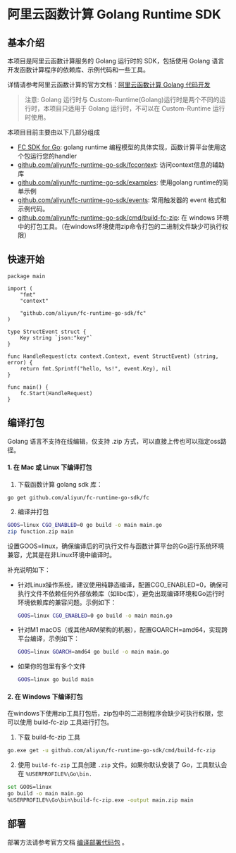 # 阿里云函数计算 Golang Runtime SDK

## 基本介绍

本项目是阿里云函数计算服务的 Golang 运行时的 SDK，包括使用 Golang 语言开发函数计算程序的依赖库、示例代码和一些工具。

详情请参考阿里云函数计算的官方文档：[阿里云函数计算 Golang 代码开发](https://help.aliyun.com/document_detail/323505.html)

> 注意: Golang 运行时与 Custom-Runtime(Golang)运行时是两个不同的运行时，本项目只适用于 Golang 运行时，不可以在 Custom-Runtime 运行时使用。

本项目目前主要由以下几部分组成
- [FC SDK for Go](https://github.com/aliyun/FC-Runtime-Go-SDK/tree/master/fc): golang runtime 编程模型的具体实现，函数计算平台使用这个包运行您的handler
- [github.com/aliyun/fc-runtime-go-sdk/fccontext](https://github.com/aliyun/fc-runtime-go-sdk/tree/master/fccontext): 访问context信息的辅助库
- [github.com/aliyun/fc-runtime-go-sdk/examples](https://github.com/aliyun/fc-runtime-go-sdk/tree/master/examples): 使用golang runtime的简单示例
- [github.com/aliyun/fc-runtime-go-sdk/events](https://github.com/aliyun/fc-runtime-go-sdk/tree/master/events): 常用触发器的 event 格式和示例代码。
- [github.com/aliyun/fc-runtime-go-sdk/cmd/build-fc-zip](https://github.com/aliyun/fc-runtime-go-sdk/tree/master/cmd/build-fc-zip): 在 windows 环境中的打包工具。（在windows环境使用zip命令打包的二进制文件缺少可执行权限）

## 快速开始
```golang
package main

import (
    "fmt"
    "context"

    "github.com/aliyun/fc-runtime-go-sdk/fc"
)

type StructEvent struct {
    Key string `json:"key"`
}

func HandleRequest(ctx context.Context, event StructEvent) (string, error) {
    return fmt.Sprintf("hello, %s!", event.Key), nil
}

func main() {
    fc.Start(HandleRequest)
}
```

## 编译打包

Golang 语言不支持在线编辑，仅支持 .zip 方式，可以直接上传也可以指定oss路径。

#### 1. 在 Mac 或 Linux 下编译打包

1. 下载函数计算 golang sdk 库：

```
go get github.com/aliyun/fc-runtime-go-sdk/fc
```

2. 编译并打包

```bash
GOOS=linux CGO_ENABLED=0 go build -o main main.go
zip function.zip main
```

设置GOOS=linux，确保编译后的可执行文件与函数计算平台的Go运行系统环境兼容，尤其是在非Linux环境中编译时。

补充说明如下：
- 针对Linux操作系统，建议使用纯静态编译，配置CGO_ENABLED=0，确保可执行文件不依赖任何外部依赖库（如libc库），避免出现编译环境和Go运行时环境依赖库的兼容问题。示例如下：
  ```bash
  GOOS=linux CGO_ENABLED=0 go build -o main main.go
  ```

- 针对M1 macOS（或其他ARM架构的机器），配置GOARCH=amd64，实现跨平台编译，示例如下：
  ```bash
  GOOS=linux GOARCH=amd64 go build -o main main.go
  ```
- 如果你的包里有多个文件
  ```bash
  GOOS=linux go build main
  ```

#### 2. 在 Windows 下编译打包
在windows下使用zip工具打包后，zip包中的二进制程序会缺少可执行权限，您可以使用 build-fc-zip 工具进行打包。
1. 下载 build-fc-zip 工具
```bash
go.exe get -u github.com/aliyun/fc-runtime-go-sdk/cmd/build-fc-zip
```

2. 使用 `build-fc-zip` 工具创建 `.zip` 文件。如果你默认安装了 Go，工具默认会在 `%USERPROFILE%\Go\bin.`

```bash
set GOOS=linux
go build -o main main.go
%USERPROFILE%\Go\bin\build-fc-zip.exe -output main.zip main
```

## 部署
部署方法请参考官方文档 [编译部署代码包](https://help.aliyun.com/document_detail/418490.html) 。